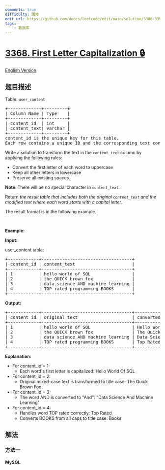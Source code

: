 ```yaml
---
comments: true
difficulty: 困难
edit_url: https://github.com/doocs/leetcode/edit/main/solution/3300-3399/3368.First%20Letter%20Capitalization/README.md
tags:
    - 数据库
---
```


<!-- problem:start -->

# [3368. First Letter Capitalization 🔒](https://leetcode.cn/problems/first-letter-capitalization)

[English Version](/solution/3300-3399/3368.First%20Letter%20Capitalization/README_EN.md)

## 题目描述

<!-- description:start -->

<p>Table: <code>user_content</code></p>

<pre>
+-------------+---------+
| Column Name | Type    |
+-------------+---------+
| content_id  | int     |
| content_text| varchar |
+-------------+---------+
content_id is the unique key for this table.
Each row contains a unique ID and the corresponding text content.
</pre>

<p>Write a solution to transform the text in the <code>content_text</code> column by applying the following rules:</p>

<ul>
	<li>Convert the first letter of each word to uppercase</li>
	<li>Keep all other letters in lowercase</li>
	<li>Preserve all existing spaces</li>
</ul>

<p><strong>Note</strong>: There will be no special character in <code>content_text</code>.</p>

<p>Return <em>the result table that includes both the original <code>content_text</code> and the modified text where each word starts with a capital letter</em>.</p>

<p>The result format is in the following example.</p>

<p>&nbsp;</p>
<p><strong class="example">Example:</strong></p>

<div class="example-block">
<p><strong>Input:</strong></p>

<p>user_content table:</p>

<pre class="example-io">
+------------+-----------------------------------+
| content_id | content_text                      |
+------------+-----------------------------------+
| 1          | hello world of SQL                |
| 2          | the QUICK brown fox               |
| 3          | data science AND machine learning |
| 4          | TOP rated programming BOOKS       |
+------------+-----------------------------------+
</pre>

<p><strong>Output:</strong></p>

<pre class="example-io">
+------------+-----------------------------------+-----------------------------------+
| content_id | original_text                     | converted_text                    |
+------------+-----------------------------------+-----------------------------------+
| 1          | hello world of SQL                | Hello World Of SQL                |
| 2          | the QUICK brown fox               | The Quick Brown Fox               |
| 3          | data science AND machine learning | Data Science And Machine Learning |
| 4          | TOP rated programming BOOKS       | Top Rated Programming Books       |
+------------+-----------------------------------+-----------------------------------+
</pre>

<p><strong>Explanation:</strong></p>

<ul>
	<li>For content_id = 1:
	<ul>
		<li>Each word&#39;s first letter is capitalized: Hello World Of SQL</li>
	</ul>
	</li>
	<li>For content_id = 2:
	<ul>
		<li>Original mixed-case text is transformed to title case: The Quick Brown Fox</li>
	</ul>
	</li>
	<li>For content_id = 3:
	<ul>
		<li>The word AND&nbsp;is converted to &quot;And&quot;: &quot;Data Science And Machine Learning&quot;</li>
	</ul>
	</li>
	<li>For content_id = 4:
	<ul>
		<li>Handles&nbsp;word TOP rated&nbsp;correctly: Top Rated</li>
		<li>Converts BOOKS&nbsp;from all caps to title case: Books</li>
	</ul>
	</li>
</ul>
</div>

<!-- description:end -->

## 解法

<!-- solution:start -->

### 方法一

<!-- tabs:start -->

#### MySQL

```sql

```

<!-- tabs:end -->

<!-- solution:end -->

<!-- problem:end -->
